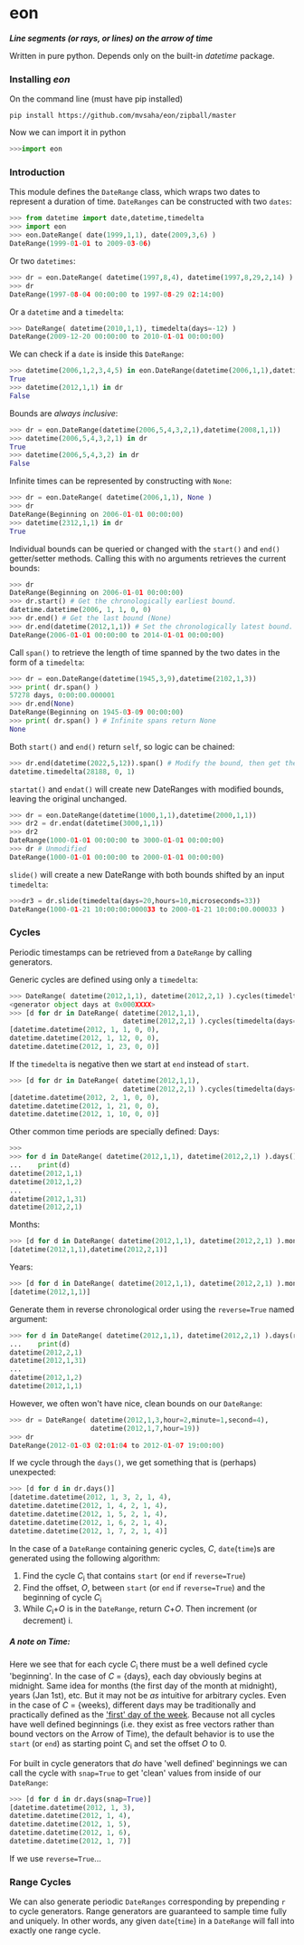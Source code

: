 # eon
***Line segments (or rays, or lines) on the arrow of time***

Written in pure python. Depends only on the built-in _datetime_ package.

### Installing ***eon*** 
On the command line (must have pip installed)
```
pip install https://github.com/mvsaha/eon/zipball/master
```

Now we can import it in python
```python
>>>import eon
```

### Introduction
This module defines the ```DateRange``` class, which wraps two dates to represent a duration of time. ```DateRanges``` can be constructed with two ```dates```:

```python
>>> from datetime import date,datetime,timedelta
>>> import eon
>>> eon.DateRange( date(1999,1,1), date(2009,3,6) )
DateRange(1999-01-01 to 2009-03-06)
```
Or two ```datetimes```:
```python
>>> dr = eon.DateRange( datetime(1997,8,4), datetime(1997,8,29,2,14) )
>>> dr
DateRange(1997-08-04 00:00:00 to 1997-08-29 02:14:00)
```

Or a ```datetime``` and a ```timedelta```:
```python
>>> DateRange( datetime(2010,1,1), timedelta(days=-12) )
DateRange(2009-12-20 00:00:00 to 2010-01-01 00:00:00)
```

We can check if a ```date``` is inside this ```DateRange```:
```python
>>> datetime(2006,1,2,3,4,5) in eon.DateRange(datetime(2006,1,1),datetime(2008,1,1))
True
>>> datetime(2012,1,1) in dr
False
```

Bounds are _always_ _inclusive_:
```python
>>> dr = eon.DateRange(datetime(2006,5,4,3,2,1),datetime(2008,1,1))
>>> datetime(2006,5,4,3,2,1) in dr
True
>>> datetime(2006,5,4,3,2) in dr
False
```

Infinite times can be represented by constructing with ```None```:
```python
>>> dr = eon.DateRange( datetime(2006,1,1), None )
>>> dr
DateRange(Beginning on 2006-01-01 00:00:00)
>>> datetime(2312,1,1) in dr
True
```

Individual bounds can be queried or changed with the ```start()``` and ```end()``` getter/setter methods. Calling this with no arguments retrieves the current bounds:
```python
>>> dr
DateRange(Beginning on 2006-01-01 00:00:00)
>>> dr.start() # Get the chronologically earliest bound.
datetime.datetime(2006, 1, 1, 0, 0)
>>> dr.end() # Get the last bound (None)
>>> dr.end(datetime(2012,1,1)) # Set the chronologically latest bound.
DateRange(2006-01-01 00:00:00 to 2014-01-01 00:00:00)
```

Call ```span()``` to retrieve the length of time spanned by the two dates in the form of a ```timedelta```:
```python
>>> dr = eon.DateRange(datetime(1945,3,9),datetime(2102,1,3))
>>> print( dr.span() )
57278 days, 0:00:00.000001
>>> dr.end(None)
DateRange(Beginning on 1945-03-09 00:00:00)
>>> print( dr.span() ) # Infinite spans return None
None
```

Both ```start()``` and ```end()``` return ```self```, so logic can be chained:
```python
>>> dr.end(datetime(2022,5,12)).span() # Modify the bound, then get the updated span
datetime.timedelta(28188, 0, 1)
```

```startat()``` and ```endat()``` will create new DateRanges with modified bounds, leaving the original unchanged.
```python
>>> dr = eon.DateRange(datetime(1000,1,1),datetime(2000,1,1))
>>> dr2 = dr.endat(datetime(3000,1,1))
>>> dr2
DateRange(1000-01-01 00:00:00 to 3000-01-01 00:00:00)
>>> dr # Unmodified
DateRange(1000-01-01 00:00:00 to 2000-01-01 00:00:00)
```

```slide()``` will create a new DateRange with both bounds shifted by an input ```timedelta```:
```python
>>>dr3 = dr.slide(timedelta(days=20,hours=10,microseconds=33))
DateRange(1000-01-21 10:00:00:000033 to 2000-01-21 10:00:00.000033 )
```

### Cycles
Periodic timestamps can be retrieved from a ```DateRange``` by calling generators.

Generic cycles are defined using only a ```timedelta```: 
```python
>>> DateRange( datetime(2012,1,1), datetime(2012,2,1) ).cycles(timedelta(days=11))
<generator object days at 0x000XXXX>
>>> [d for dr in DateRange( datetime(2012,1,1),
                            datetime(2012,2,1) ).cycles(timedelta(days=11))]
[datetime.datetime(2012, 1, 1, 0, 0),
datetime.datetime(2012, 1, 12, 0, 0),
datetime.datetime(2012, 1, 23, 0, 0)]
```

If the ```timedelta``` is negative then we start at ```end``` instead of ```start```.
```python
>>> [d for dr in DateRange( datetime(2012,1,1),
                            datetime(2012,2,1) ).cycles(timedelta(days=-11))]
[datetime.datetime(2012, 2, 1, 0, 0),
datetime.datetime(2012, 1, 21, 0, 0),
datetime.datetime(2012, 1, 10, 0, 0)]
```

Other common time periods are specially defined:
Days:
```python
>>> 
>>> for d in DateRange( datetime(2012,1,1), datetime(2012,2,1) ).days():
...    print(d)
datetime(2012,1,1)
datetime(2012,1,2)
...
datetime(2012,1,31)
datetime(2012,2,1)
```

Months:
```python
>>> [d for d in DateRange( datetime(2012,1,1), datetime(2012,2,1) ).months()]
[datetime(2012,1,1),datetime(2012,2,1)]
```

Years:
```python
>>> [d for d in DateRange( datetime(2012,1,1), datetime(2012,2,1) ).months()]
[datetime(2012,1,1)]
```

Generate them in reverse chronological order using the ```reverse=True``` named argument:
```python
>>> for d in DateRange( datetime(2012,1,1), datetime(2012,2,1) ).days(reverse=True):
...    print(d)
datetime(2012,2,1)
datetime(2012,1,31)
...
datetime(2012,1,2)
datetime(2012,1,1)
```

However, we often won't have nice, clean bounds on our ```DateRange```:
```python
>>> dr = DateRange( datetime(2012,1,3,hour=2,minute=1,second=4),
                    datetime(2012,1,7,hour=19))
>>> dr
DateRange(2012-01-03 02:01:04 to 2012-01-07 19:00:00)
```

If we cycle through the ```days()```, we get something that is (perhaps) unexpected:
```python
>>> [d for d in dr.days()]
[datetime.datetime(2012, 1, 3, 2, 1, 4),
datetime.datetime(2012, 1, 4, 2, 1, 4),
datetime.datetime(2012, 1, 5, 2, 1, 4),
datetime.datetime(2012, 1, 6, 2, 1, 4),
datetime.datetime(2012, 1, 7, 2, 1, 4)]
```

In the case of a ```DateRange``` containing generic cycles, _C_, ```date```(```time```)s are generated using the following algorithm:

1. Find the cycle _C_<sub>i</sub> that contains ```start``` (or ```end``` if ```reverse=True```)
2. Find the offset, _O_, between ```start``` (or ```end``` if ```reverse=True```) and the beginning of cycle _C_<sub>i</sub>
3. While _C_<sub>i</sub>+_O_ is in the ```DateRange```, return _C_+_O_. Then increment (or decrement) i.

##### A note on Time: 
Here we see that for each cycle _C_<sub>i</sub> there must be a well defined cycle 'beginning'. In the case of _C_ = {days}, each day obviously begins at midnight. Same idea for months (the first day of the month at midnight), years (Jan 1st), etc. But it may not be _as_ intuitive for arbitrary cycles. Even in the case of _C_ = {weeks), different days may be traditionally and practically defined as the ['first' day of the week](http://en.wikipedia.org/wiki/Monday). Because not all cycles have well defined beginnings (i.e. they exist as free vectors rather than bound vectors on the Arrow of Time), the default behavior is to use the ```start``` (or ```end```) as starting point C<sub>i</sub> and set the offset _O_ to 0.

For built in cycle generators that _do_ have 'well defined' beginnings we can call the cycle with ```snap=True``` to get 'clean' values from inside of our ```DateRange```:
```python
>>> [d for d in dr.days(snap=True)]
[datetime.datetime(2012, 1, 3),
datetime.datetime(2012, 1, 4),
datetime.datetime(2012, 1, 5),
datetime.datetime(2012, 1, 6),
datetime.datetime(2012, 1, 7)]
```

If we use ```reverse=True```...


### Range Cycles
We can also generate  periodic ```DateRanges``` corresponding by prepending ```r``` to cycle generators. Range generators are guaranteed to sample time fully and uniquely. In other words, any given ```date```(```time```) in a ```DateRange``` will fall into exactly one range cycle.

